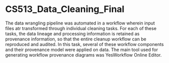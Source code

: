 # CS513_Data_Cleaning_Final

The data wrangling pipeline was automated in a workflow wherein input files atr transformed through individual cleaning tasks. For each of these tasks, the data lineage and processing information is retained as provenance information, so that the entire cleanup workflow can be reproduced and audited. In this task, several of these workflow components and their provenance model were applied on data. 
The main tool used for generating workflow provenance diagrams was YesWorkflow Online Editor.
